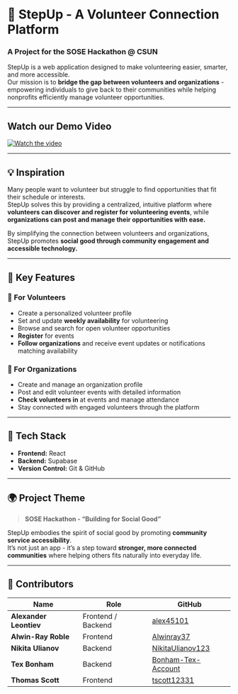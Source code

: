 # 🌟 StepUp - A Volunteer Connection Platform

### A Project for the **SOSE Hackathon @ CSUN**

StepUp is a web application designed to make volunteering easier, smarter, and more accessible.  
Our mission is to **bridge the gap between volunteers and organizations** - empowering individuals to give back to their communities while helping nonprofits efficiently manage volunteer opportunities.

---

## Watch our Demo Video

[![Watch the video](https://img.youtube.com/vi/uQXn0vb0Ems/hqdefault.jpg)](https://www.youtube.com/embed/uQXn0vb0Ems)

---

## 💡 Inspiration

Many people want to volunteer but struggle to find opportunities that fit their schedule or interests.  
StepUp solves this by providing a centralized, intuitive platform where **volunteers can discover and register for volunteering events**, while **organizations can post and manage their opportunities with ease.**

By simplifying the connection between volunteers and organizations, StepUp promotes **social good through community engagement and accessible technology.**

---

## 🚀 Key Features

### 👤 For Volunteers
- Create a personalized volunteer profile  
- Set and update **weekly availability** for volunteering  
- Browse and search for open volunteer opportunities  
- **Register** for events  
- **Follow organizations** and receive event updates or notifications matching availability  

### 🏢 For Organizations
- Create and manage an organization profile  
- Post and edit volunteer events with detailed information  
- **Check volunteers in** at events and manage attendance  
- Stay connected with engaged volunteers through the platform  

---

## 🧩 Tech Stack
- **Frontend:** React
- **Backend:** Supabase
- **Version Control:** Git & GitHub  

---

## 🌍 Project Theme

> **SOSE Hackathon - “Building for Social Good”**

StepUp embodies the spirit of social good by promoting **community service accessibility**.  
It’s not just an app - it’s a step toward **stronger, more connected communities** where helping others fits naturally into everyday life.

---

## 👥 Contributors

| Name | Role | GitHub |
|------|------|--------|
| **Alexander Leontiev** | Frontend / Backend | [alex45101](https://github.com/alex45101) |
| **Alwin-Ray Roble** | Frontend | [Alwinray37](https://github.com/Alwinray37) |
| **Nikita Ulianov** | Backend | [NikitaUlianov123](https://github.com/NikitaUlianov123) |
| **Tex Bonham** | Backend | [Bonham-Tex-Account](https://github.com/Bonham-Tex-Account) |
| **Thomas Scott** | Frontend | [tscott12331](https://github.com/tscott12331) |
